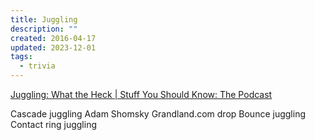 ```yaml
---
title: Juggling
description: ""
created: 2016-04-17
updated: 2023-12-01
tags:
  - trivia
---
```


[Juggling: What the Heck | Stuff You Should Know: The Podcast](http://www.stuffyoushouldknow.com/podcasts/juggling-what-the-heck/)

Cascade juggling
Adam Shomsky
Grandland.com drop
Bounce juggling
Contact ring juggling
